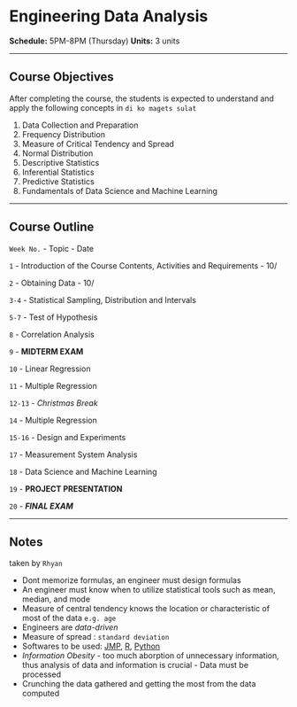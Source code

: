 # Engineering Data Analysis

**Schedule:** 5PM-8PM (Thursday)
**Units:** 3 units

- - - - - - - - - - - - - - - - - - -

## Course Objectives

After completing the course, the students is expected to understand and apply the following concepts in `di ko magets sulat` 

1. Data Collection and Preparation
2. Frequency Distribution
3. Measure of Critical Tendency and Spread
4. Normal Distribution
5. Descriptive Statistics
6. Inferential Statistics
7. Predictive Statistics
8. Fundamentals of Data Science and Machine Learning

- - - - - - - - - - - - - - - - - - -

## Course Outline
 `Week No.` - Topic - Date
 
 `1` - Introduction of the Course Contents, Activities and Requirements - 10/
 
 `2` - Obtaining Data - 10/
 
 `3-4` - Statistical Sampling, Distribution and Intervals
 
 `5-7` - Test of Hypothesis
 
 `8` - Correlation Analysis
 
 `9` - **MIDTERM EXAM**
 
 `10` - Linear Regression
 
 `11` - Multiple Regression
 
 `12-13` - *Christmas Break*
 
 `14` - Multiple Regression
 
 `15-16` - Design and Experiments
 
 `17` - Measurement System Analysis
 
 `18` - Data Science and Machine Learning
 
 `19` - **PROJECT PRESENTATION**
 
 `20` - ***FINAL EXAM***

- - - - - - - - - - - - - - - - - - -

## Notes
taken by `Rhyan`

- Dont memorize formulas, an engineer must design formulas
- An engineer must know when to utilize statistical tools such as mean, median, and mode
- Measure of central tendency knows the location or characteristic of most of the data `e.g. age`
- Engineers are *data-driven*
- Measure of spread : `standard deviation`
- Softwares to be used: [JMP](https://www.jmp.com/en_ph/software/data-analysis-software.html), [R](https://www.r-project.org/about.html), [Python](https://www.python.org)
- *Information Obesity* -  too much aborption of unnecessary information, thus analysis of data and information is crucial
				                  - Data must be processed
- Crunching the data gathered and getting the most from the data computed
